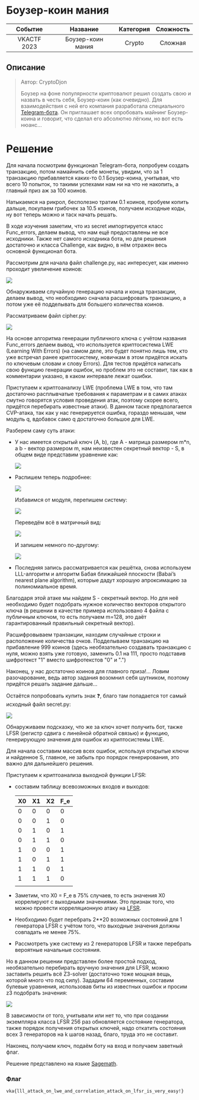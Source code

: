 # Боузер-коин мания

|   Cобытие   | Название | Категория | Сложность |
| :---------: | :------: | :-------: | :-------: |
| VKACTF 2023 |  Боузер-коин мания  |  Crypto  |  Сложная  |

## Описание

>Автор: CryptoDjon
>
>Боузер на фоне популярности криптовалют решил создать свою и назвать в честь себя, Боузер-коин (как очевидно). Для взаимодействия с ней его компания разработала специального [Telegram-бота](https://t.me/bowser_coin_bot). Он приглашает всех опробовать майнинг Боузер-коина и говорит, что сделал его абсолютно лёгким, но вот есть нюанс...


# Решение

Для начала посмотрим функционал Telegram-бота, попробуем создать транзакцию, потом намайнить себе монеты, увидим, что за 1 транзакцию прибавляется каких-то 0.1 Боузер-коина, учитывая, что всего 10 попыток, то такими успехами нам ни на что не накопить, а главный приз аж за 100 коинов.

Натыкаемся на рикрол, бесполезно тратим 0.1 коинов, пробуем копить дальше, покупаем грибочек за 10.5 коинов, получаем исходные коды, ну вот теперь можно и таск начать решать.

В ходе изучения заметим, что из secret импортируется класс Func_errors, делаем вывод, что нам ещё предоставлены не все исходники. Также нет самого исходника бота, но для решения достаточно и класса Challenge, как видно, в нём отражен весь основной функционал бота. 

Рассмотрим для начала файл challenge.py, нас интересует, как именно проходит увеличение коинов:

![](img/transaction.PNG)

Обнаруживаем случайную генерацию начала и конца транзакции, делаем вывод, что необходимо сначала расшифровать транзакцию, а потом уже её подделывать для большего количества коинов.

Рассматриваем файл cipher.py:

![](img/cipher.PNG)

На основе алгоритма генерации публичного ключа с учётом названия Func_errors  делаем вывод, что используется криптосистема LWE (Learning With Errors) (на самом деле, это будет понятно лишь тем, кто уже встречал ранее криптосистему, новичкам в этом придётся искать по ключевым словам и слову Errors). Для тестов придётся написать свою функцию генерации ошибок, но проблем это не составит, так как в комментарии указано, в каком интервале лежат ошибки. 

Приступаем к криптоанализу LWE (проблема LWE в том, что там достаточно расплывчатые требования к параметрам и в самих атаках смутно говорятся условия проведения атак, поэтому скорее всего, придётся перебирать известные атаки). В данном таске предполагается CVP-атака, так как у нас генерируется ошибка, гораздо меньшая, чем модуль q, вдобавок само q достаточно большое для LWE. 

Разберем саму суть атаки:

- У нас имеется открытый ключ (A, b), где A - матрица размером m*n, а b - вектор размером m, нам неизвестен секретный вектор - S, в общем виде представим уравнение как:

    ![](img/as_e_b.PNG)

- Распишем теперь подробнее:

    ![](img/system_1.PNG)

    Избавимся от модуля, перепишем систему:

    ![](img/system_2.PNG)

    Переведём всё в матричный вид:

    ![](img/matr_.PNG)

    И запишем немного по-другому:

    ![](img/matr_2.PNG)

- Последняя запись рассматривается как решётка, снова используем LLL-алгоритм и алгоритм Бабая ближайшей плоскости (Babai’s nearest plane algorithm), которые дадут хорошую апроксимацию за полиномиальное время. 

Благодаря этой атаке мы найдем S - секретный вектор. Но для неё необходимо будет подобрать нужное количество векторов открытого ключа (в решении в качестве примера использовано 4 файла с публичным ключом, то есть получаем m=128, это даёт гарантированный правильный секретный вектор).

Расшифровываем транзакции, находим случайные строки и расположение количества очков. Подделываем транзакцию на прибавление 999 коинов (здесь необязательно создавать транзакцию с нуля, можно взять уже готовую, заменить 0.1  на 111, просто подставив шифротекст "1" вместо шифротекстов "0" и ".")

Наконец, у нас достаточно коинов для главного приза!... Ловим разочарование, ведь автор задания возомнил себя шутником, поэтому придётся решать задание дальше...  

Остаётся попробовать купить знак ❓, благо там попадается тот самый исходный файл secret.py:

![](img/func_errors.PNG)

Обнаруживаем подсказку, что же за ключ хочет получить бот, также LFSR (регистр сдвига с линейной обратной связью) и функцию, генерирующую значения для ошибок из криптосистемы LWE. 

Для начала составим массив всех ошибок, используя открытые ключи и найденное S, главное, не забыть про порядок генерирования, это важно для дальнейшего решения.

Приступаем к криптоанализа выходной функции LFSR: 

- составим таблицу всевозможных входов и выходов:

    | X0 | X1 | X2 | F_e |
    |----------|----------|----------|----------|
    |0|0|0|0
    |0|0|1|0
    |0|1|0|1
    |0|1|1|0
    |1|0|0|1
    |1|0|1|1
    |1|1|0|1
    |1|1|1|0
    ||||

- Заметим, что X0 = F_e в 75% случаев, то есть значения X0 коррелируют с выходными значениями. Это признак того, что можно провести корреляционную атаку на [LFSR](https://ru.wikipedia.org/wiki/%D0%9A%D0%BE%D1%80%D1%80%D0%B5%D0%BB%D1%8F%D1%86%D0%B8%D0%BE%D0%BD%D0%BD%D1%8B%D0%B5_%D0%B0%D1%82%D0%B0%D0%BA%D0%B8). 

- Необходимо будет перебрать 2**20 возможных состояний для 1 генератора LFSR с учётом того, что выходные значения должны совпадать не менее 75%.

- Рассмотреть уже систему из 2 генераторов LFSR и также перебрать вероятные начальные состояния. 
    
Но в данном решении представлен более простой подход, необязательно перебирать вручную значения для LFSR, можно заставить решить всё Z3-solver (достаточно тоже мощная вещь, которой много что под силу). Зададим 64 переменных, составим булевые уравнения, использовав биты из известных ошибок и просим z3 подобрать значения:

![](img/z3.PNG)

В зависимости от того, учитывали или нет то, что при создании экземпляра класса LFSR 256 раз обновляется состояние генератора, также порядок получения открытых ключей, надо откатить состояния всех 3 генераторов на k шагов назад, благо, труда это не составит. 

Наконец, получаем ключ, подаём боту на вход и получаем заветный флаг.


Решение представлено на языке [Sagemath](sploit.py).


### Флаг

```
vka{lll_attack_on_lwe_and_correlation_attack_on_lfsr_is_very_easy!}
```